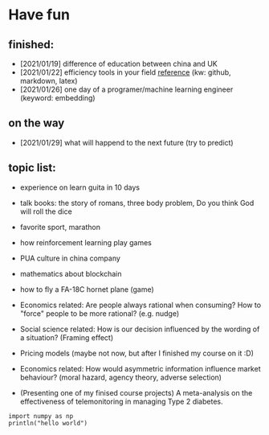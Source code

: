 # Have fun

## finished:
- [2021/01/19] difference of education between china and UK
- [2021/01/22] efficiency tools in your field [reference](http://www.baidu.com) (kw: github, markdown, latex)
- [2021/01/26] one day of a programer/machine learning engineer (keyword: embedding)

## on the way
- [2021/01/29] what will happend to the next future (try to predict)

## topic list:
- experience on learn guita in 10 days
- talk books: the story of romans, three body problem, Do you think God will roll the dice
- favorite sport, marathon
- how reinforcement learning play games
- PUA culture in china company
- mathematics about blockchain
- how to fly a FA-18C hornet plane (game)

- Economics related: Are people always rational when consuming? How to "force" people to be more rational? (e.g. nudge)
- Social science related: How is our decision influenced by the wording of a situation? (Framing effect)
- Pricing models (maybe not now, but after I finished my course on it :D)
- Economics related: How would asymmetric information influence market behaviour? (moral hazard, agency theory, adverse selection)
- (Presenting one of my finised course projects) A meta-analysis on the effectiveness of telemonitoring in managing Type 2 diabetes.

```
import numpy as np
println("hello world")
```

